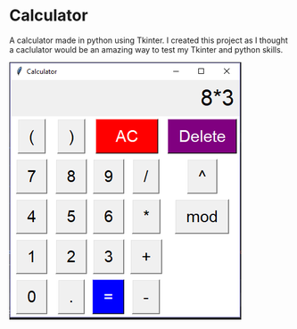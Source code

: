 # Calculator
A calculator made in python using Tkinter. I created this project as I thought a caclulator would be an amazing way to test my Tkinter and python skills.


![alt text](Calculator.PNG)
      
